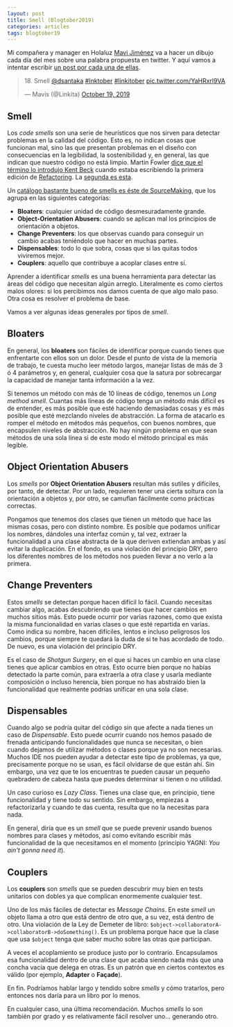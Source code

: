 ```yaml
---
layout: post
title: Smell (Blogtober2019)
categories: articles
tags: blogtober19
---
```


Mi compañera y manager en Holaluz [Mavi Jiménez](https://twitter.com/Linkita) va a hacer un dibujo cada día del mes sobre una palabra propuesta en twitter. Y aquí vamos a intentar escribir [un post por cada una de ellas](https://franiglesias.github.io/blogtober19-status/).

<blockquote class="twitter-tweet" data-conversation="none" data-theme="dark"><p lang="en" dir="ltr">18. Smell <a href="https://twitter.com/dsantaka?ref_src=twsrc%5Etfw">@dsantaka</a> <a href="https://twitter.com/hashtag/Inktober?src=hash&amp;ref_src=twsrc%5Etfw">#Inktober</a> <a href="https://twitter.com/hashtag/linkitober?src=hash&amp;ref_src=twsrc%5Etfw">#linkitober</a> <a href="https://t.co/YaHRxrl9VA">pic.twitter.com/YaHRxrl9VA</a></p>&mdash; Mavis (@Linkita) <a href="https://twitter.com/Linkita/status/1185677833416388609?ref_src=twsrc%5Etfw">October 19, 2019</a></blockquote> <script async src="https://platform.twitter.com/widgets.js" charset="utf-8"></script>

## Smell

Los *code smells* son una serie de heurísticos que nos sirven para detectar problemas en la calidad del código. Esto es, no indican cosas que funcionan mal, sino las que presentan problemas en el diseño con consecuencias en la legibilidad, la sostenibilidad y, en general, las que indican que nuestro código no está limpio. Martin Fowler [dice que el término lo introdujo Kent Beck](https://martinfowler.com/bliki/CodeSmell.html) cuando estaba escribiendo la primera edición de [Refactoring](https://www.amazon.es/dp/0201485672/ref=cm_sw_em_r_mt_dp_U_npDQDbX8AJ1GY). La [segunda es esta](https://www.amazon.es/dp/0134757599/ref=cm_sw_em_r_mt_dp_U_zoDQDb040EWH5).

Un [catálogo bastante bueno de smells es éste de SourceMaking](https://sourcemaking.com/refactoring/smells), que los agrupa en las siguientes categorías:

* **Bloaters**: cualquier unidad de código desmesuradamente grande.
* **Object-Orientation Abusers**: cuando se aplican mal los principios de orientación a objetos.
* **Change Preventers**: los que observas cuando para conseguir un cambio acabas teniéndolo que hacer en muchas partes.
* **Dispensables**: todo lo que sobra, cosas que si las quitas todos viviremos mejor.
* **Couplers**: aquello que contribuye a acoplar clases entre sí.

Aprender a identificar *smells* es una buena herramienta para detectar las áreas del código que necesitan algún arreglo. Literalmente es como ciertos malos olores: si los percibimos nos damos cuenta de que algo malo paso. Otra cosa es resolver el problema de base.

Vamos a ver algunas ideas generales por tipos de *smell*.

## Bloaters

En general, los **bloaters** son fáciles de identificar porque cuando tienes que enfrentarte con ellos son un dolor. Desde el punto de vista de la memoria de trabajo, te cuesta mucho leer método largos, manejar listas de más de 3 ó 4 parámetros y, en general, cualquier cosa que la satura por sobrecargar la capacidad de manejar tanta información a la vez.

Si tenemos un método con más de 10 líneas de código, tenemos un *Long method smell*. Cuantas más líneas de código tenga un método más difícil es de entender, es más posible que esté haciendo demasiadas cosas y es más posible que esté mezclando niveles de abstracción. La forma de atacarlo es romper el método en métodos más pequeños, con buenos nombres, que encapsulen niveles de abstracción. No hay ningún problema en que sean métodos de una sola línea si de este modo el método principal es más legible.

## Object Orientation Abusers

Los *smells* por **Object Orientation Abusers** resultan más sutiles y difíciles, por tanto, de detectar. Por un lado, requieren tener una cierta soltura con la orientación a objetos y, por otro, se camuflan fácilmente como prácticas correctas.

Pongamos que tenemos dos clases que tienen un método que hace las mismas cosas, pero con distinto nombre. Es posible que podamos unificar los nombres, dándoles una interfaz común y, tal vez, extraer la funcionalidad a una clase abstracta de la que deriven extiendan ambas y así evitar la duplicación. En el fondo, es una violación del principio DRY, pero los diferentes nombres de los métodos nos pueden llevar a no verlo a la primera.

## Change Preventers

Estos *smells* se detectan porque hacen difícil lo fácil. Cuando necesitas cambiar algo, acabas descubriendo que tienes que hacer cambios en muchos sitios más. Esto puede ocurrir por varias razones, como que exista la misma funcionalidad en varias clases o que esté repartida en varias. Como indica su nombre, hacen difíciles, lentos e incluso peligrosos los cambios, porque siempre te quedará la duda de si te has acordado de todo. De nuevo, es una violación del principio DRY.

Es el caso de *Shotgun Surgery*, en el que si haces un cambio en una clase tienes que aplicar cambios en otras. Esto ocurre bien porque no habías detectado la parte común, para extraerla a otra clase y usarla mediante composición o incluso herencia, bien porque no has abstraído bien la funcionalidad que realmente podrías unificar en una sola clase.

## Dispensables

Cuando algo se podría quitar del código sin que afecte a nada tienes un caso de *Dispensable*. Esto puede ocurrir cuando nos hemos pasado de frenada anticipando funcionalidades que nunca se necesitan, o bien cuando dejamos de utilizar métodos o clases porque ya no son necesarias. Muchos IDE nos pueden ayudar a detectar este tipo de problemas, ya que, precisamente porque no se usan, es fácil olvidarse de que están ahí. Sin embargo, una vez que te los encuentras te pueden causar un pequeño quebradero de cabeza hasta que puedes determinar si tienen o no utilidad.

Un caso curioso es *Lazy Class*. Tienes una clase que, en principio, tiene funcionalidad y tiene todo su sentido. Sin embargo, empiezas a refactorizarla y cuando te das cuenta, resulta que no la necesitas para nada.

En general, diría que es un *smell* que se puede prevenir usando buenos nombres para clases y métodos, así como evitando escribir más funcionalidad de la que necesitamos en el momento (principio YAGNI: *You ain't gonna need it*).

## Couplers

Los **couplers** son *smells* que se pueden descubrir muy bien en tests unitarios con dobles ya que complican enormemente cualquier test. 

Uno de los más fáciles de detectar es *Message Chains*. En este *smell* un objeto llama a otro que está dentro de otro que, a su vez, está dentro de otro. Una violación de la Ley de Demeter de libro: `$object->collaboratorA->collaboratorB->doSomething()`. Es un problema porque hace que la clase que usa `$object` tenga que saber mucho sobre las otras que participan.

A veces el acoplamiento se produce justo por lo contrario. Encapsulamos esa funcionalidad dentro de una clase que acaba siendo nada más que una concha vacía que delega en otras. Es un patrón que en ciertos contextos es válido (por ejemplo, **Adapter** o **Façade**).

En fin. Podríamos hablar largo y tendido sobre *smells* y cómo tratarlos, pero entonces nos daría para un libro por lo menos.

En cualquier caso, una última recomendación. Muchos *smells* lo son también por grado y es relativamente fácil resolver uno… generando otro.


 



